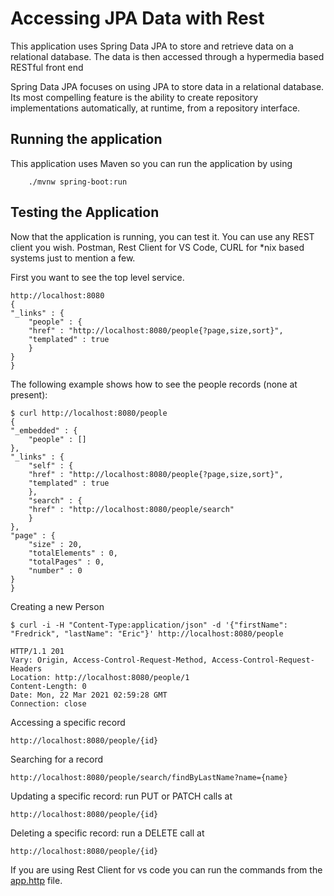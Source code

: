 # Accessing JPA Data with Rest
This application uses Spring Data JPA to store and retrieve data on a relational database. The data is then accessed through a hypermedia based RESTful front end

Spring Data JPA focuses on using JPA to store data in a relational database. Its most compelling feature is the ability to create repository implementations automatically, at runtime, from a repository interface.

## Running the application
This application uses Maven so you can run the application by using
        
        ./mvnw spring-boot:run

## Testing the Application
Now that the application is running, you can test it. You can use any REST client you wish. Postman, Rest Client for VS Code, CURL for *nix based systems just to mention a few.

First you want to see the top level service.

    http://localhost:8080
    {
    "_links" : {
        "people" : {
        "href" : "http://localhost:8080/people{?page,size,sort}",
        "templated" : true
        }
    }
    }

The following example shows how to see the people records (none at present):

    $ curl http://localhost:8080/people
    {
    "_embedded" : {
        "people" : []
    },
    "_links" : {
        "self" : {
        "href" : "http://localhost:8080/people{?page,size,sort}",
        "templated" : true
        },
        "search" : {
        "href" : "http://localhost:8080/people/search"
        }
    },
    "page" : {
        "size" : 20,
        "totalElements" : 0,
        "totalPages" : 0,
        "number" : 0
    }
    }

Creating a new Person

    $ curl -i -H "Content-Type:application/json" -d '{"firstName": "Fredrick", "lastName": "Eric"}' http://localhost:8080/people

    HTTP/1.1 201 
    Vary: Origin, Access-Control-Request-Method, Access-Control-Request-Headers
    Location: http://localhost:8080/people/1
    Content-Length: 0
    Date: Mon, 22 Mar 2021 02:59:28 GMT
    Connection: close

Accessing a specific record

    http://localhost:8080/people/{id}

Searching for a record

    http://localhost:8080/people/search/findByLastName?name={name}

Updating a specific record: run PUT or PATCH calls at

    http://localhost:8080/people/{id}

Deleting a specific record: run a DELETE call at

    http://localhost:8080/people/{id}

If you are using Rest Client for vs code you can run the commands from the [app.http](https://github.com/EricKisee/spring-boot-accessing-jpa-data/blob/master/src/main/resources/static/app.http) file.
